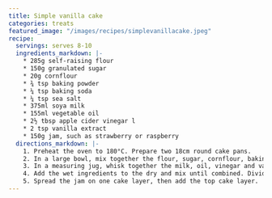 ```yaml
---
title: Simple vanilla cake
categories: treats
featured_image: "/images/recipes/simplevanillacake.jpeg"
recipe:
  servings: serves 8-10
  ingredients_markdown: |-
    * 285g self-raising flour
    * 150g granulated sugar
    * 20g cornflour
    * ¾ tsp baking powder
    * ¼ tsp baking soda
    * ¼ tsp sea salt
    * 375ml soya milk
    * 155ml vegetable oil
    * 2½ tbsp apple cider vinegar l
    * 2 tsp vanilla extract
    * 150g jam, such as strawberry or raspberry
  directions_markdown: |-
    1. Preheat the oven to 180°C. Prepare two 18cm round cake pans.
    2. In a large bowl, mix together the flour, sugar, cornflour, baking powder, baking soda and salt.
    3. In a measuring jug, whisk together the milk, oil, vinegar and vanilla extract.
    4. Add the wet ingredients to the dry and mix until combined. Divide the batter evenly between the prepared cake pans and bake for 32-35 minutes, until a skewer inserted into the centre comes out clean. Leave to cool before assembling.
    5. Spread the jam on one cake layer, then add the top cake layer.
---
```

